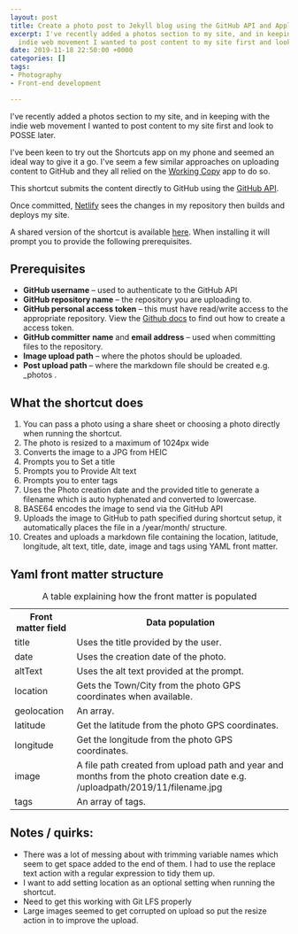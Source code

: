 ```yaml
---
layout: post
title: Create a photo post to Jekyll blog using the GitHub API and Apple Shortcuts
excerpt: I've recently added a photos section to my site, and in keeping with the
  indie web movement I wanted to post content to my site first and look to POSSE later.
date: 2019-11-18 22:50:00 +0000
categories: []
tags:
- Photography
- Front-end development

---
```

I've recently added a photos section to my site, and in keeping with the indie web movement I wanted to post content to my site first and look to POSSE later.

I've been keen to try out the Shortcuts app on my phone and seemed an ideal way to give it a go. I've seem a few similar approaches on uploading content to GitHub and they all relied on the [Working Copy](https://workingcopyapp.com/) app to do so.

This shortcut submits the content directly to GitHub using the [GitHub API](https://developer.github.com/v3/repos/contents/#create-or-update-a-file). 

Once committed, [Netlify](https://www.netlify.com/) sees the changes in my repository then builds and deploys my site.

A shared version of the shortcut is available [here](https://www.icloud.com/shortcuts/419cf74b2dfe4dad8f31fb38f64f6b50). When installing it will prompt you to provide the following prerequisites.

## Prerequisites
- **GitHub username** – used to authenticate to the GitHub API
- **GitHub repository name** – the repository you are uploading to.
- **GitHub personal access token** – this must have read/write access to the appropriate repository. View the [Github docs]() to find out how to create a access token.
- **GitHub committer** **name** and **email address** – used when committing files to the repository.
- **Image upload path** – where the photos should be uploaded.
- **Post upload path** – where the markdown file should be created e.g. _photos .

## What the shortcut does 

1. You can pass a photo using a share sheet or choosing a photo directly when running the shortcut.
2. The photo is resized to a maximum of 1024px wide
3. Converts the image to a JPG from HEIC
4. Prompts you to Set a title
5. Prompts you to Provide Alt text
6. Prompts you to enter tags
6. Uses the Photo creation date and the provided title to generate a filename which is auto hyphenated and converted to lowercase.
7. BASE64 encodes the image to send via the GitHub API
8. Uploads the image to GitHub to path specified during shortcut setup, it automatically places the file in a /year/month/ structure.
9. Creates and uploads a markdown file containing the location, latitude, longitude, alt text, title, date, image and tags using YAML front matter.

## Yaml front matter structure
<table class="striped">
<caption>A table explaining how the front matter is populated</caption>
  <tr>
    <th>Front matter field</th>
    <th>Data population</th>
  </tr>
  <tr>
    <td>title</td>
    <td>Uses the title provided by the user.</td>
  </tr>
  <tr>
    <td>date</td>
    <td>Uses the creation date of the photo.</td>
  </tr>
  <tr>
    <td>altText</td>
    <td>Uses the alt text provided at the prompt.</td>
  </tr>
  <tr>
    <td>location</td>
    <td>Gets the Town/City from the photo GPS coordinates when available.</td>
  </tr>
  <tr>
    <td>geolocation</td>
    <td>An array.</td>
  </tr>
  <tr>
    <td>latitude</td>
    <td>Get the latitude from the photo GPS coordinates.</td>
  </tr>
  <tr>
    <td>longitude</td>
    <td>Get the longitude from the photo GPS coordinates.</td>
  </tr>
  <tr>
    <td>image</td>
    <td>A file path created from upload path and year and months from the photo creation date e.g. /uploadpath/2019/11/filename.jpg</td>
  </tr>
  <tr>
    <td>tags</td>
    <td>An array of tags.</td>
  </tr>
</table>


## Notes / quirks:

- There was a lot of messing about with trimming variable names which seem to get space added to the end of them. I had to use the replace text action with a regular expression to tidy them up.
- I want to add setting location as an optional setting when running the shortcut.
- Need to get this working with Git LFS properly
- Large images seemed to get corrupted on upload so put the resize action in to improve the upload.